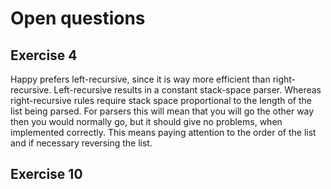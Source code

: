 # Open questions

## Exercise 4
Happy prefers left-recursive, since it is way more efficient than right-recursive. Left-recursive results in a constant stack-space parser. Whereas right-recursive rules require stack space proportional to the length of the list being parsed. For parsers this will mean that you will go the other way then you would normally go, but it should give no problems, when implemented correctly. This means paying attention to the order of the list and if necessary reversing the list.

## Exercise 10
